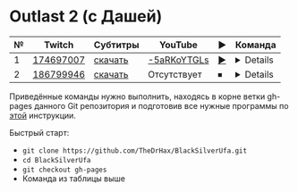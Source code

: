 # Outlast 2 (с Дашей)

| № | Twitch | Субтитры | YouTube | ▶ | Команда |
| --- | --- | --- | --- | --- | --- |
| 1 | [174697007](https://www.twitch.tv/videos/174697007) | [скачать](../chats/v174697007.ass) | [-5aRKoYTGLs](https://www.youtube.com/watch?v=-5aRKoYTGLs) | [▶](../src/player.html?v=-5aRKoYTGLs&s=174697007) | <details>`mpv --sub-file chats/v174697007.ass ytdl://-5aRKoYTGLs`</details> |
| 2 | [186799946](https://www.twitch.tv/videos/186799946) | [скачать](../chats/v186799946.ass) | Отсутствует | ⏹ | <details>`streamlink -p "mpv --sub-file chats/v186799946.ass" --player-passthrough hls twitch.tv/videos/186799946 best`</details> |

Приведённые команды нужно выполнить, находясь в корне ветки gh-pages данного Git репозитория и подготовив все нужные программы по [этой](../tutorials/watch-online.md) инструкции.

Быстрый старт:
* `git clone https://github.com/TheDrHax/BlackSilverUfa.git`
* `cd BlackSilverUfa`
* `git checkout gh-pages`
* Команда из таблицы выше

